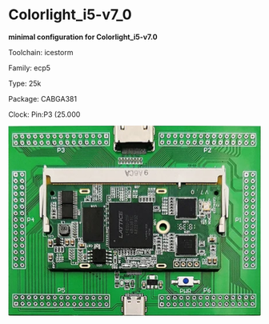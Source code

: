 # Colorlight_i5-v7_0
**minimal configuration for Colorlight_i5-v7.0**

Toolchain: icestorm

Family: ecp5

Type: 25k

Package: CABGA381

Clock: Pin:P3 (25.000

![board.png](board.png)

